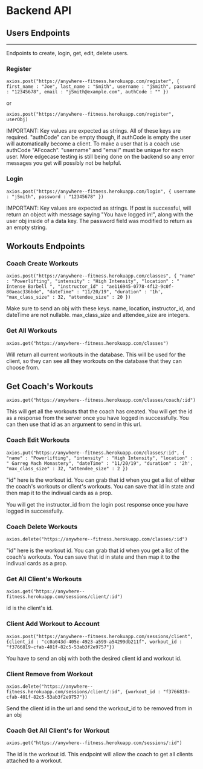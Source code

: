 # Backend API

## Users Endpoints
---
Endpoints to create, login, get, edit, delete users.

### Register
`axios.post("https://anywhere--fitness.herokuapp.com/register", {
  first_name : "Joe",
  last_name : "Smith",
  username : "jSmith",
  password : "12345678",
  email : "jSmith@example.com",
  authCode : ""
})`

or 

`axios.post("https://anywhere--fitness.herokuapp.com/register", userObj)`

IMPORTANT: Key values are expected as strings.
All of these keys are required. "authCode" can be empty though, if authCode is empty the user will automatically become a client. To make a user that is a coach use authCode "AFcoach". "username" and "email" must be unique for each user. More edgecase testing is still being done on the backend so any error messages you get will possibly not be helpful.


### Login

`axios.post("https://anywhere--fitness.herokuapp.com/login", {
  username : "jSmith",
  password : "12345678"
})`

IMPORTANT: Key values are expected as strings. If post is successful, will return an object with message saying "You have logged in!", along with the user obj inside of a data key. The password field was modified to return as an empty string.

## Workouts Endpoints

### Coach Create Workouts

`axios.post("https://anywhere--fitness.herokuapp.com/classes", {
	"name" : "Powerlifting",
	"intensity" : "High Intensity",
	"location" : " Intense Barbell ",
	"instructor_id" : "ae116945-0778-4f12-9c0f-80aeac336bde",
	"dateTime" : "11/20/19",
  "duration" : '1h',
  "max_class_size" : 32,
  "attendee_size" : 20
})`

Make sure to send an obj with these keys. name, location, instructor_id, and dateTime are not nullable. max_class_size and attendee_size are integers. 

### Get All Workouts

`axios.get("https://anywhere--fitness.herokuapp.com/classes")`

Will return all current workouts in the database. This will be used for the client, so they can see all they workouts on the database that they can choose from.



## Get Coach's Workouts

`axios.get("https://anywhere--fitness.herokuapp.com/classes/coach/:id")`


This will get all the workouts that the coach has created.
You will get the id as a response from the server once you have logged in successfully. You can then use that id as an argument to send in this url.



### Coach Edit Workouts

`axios.put("https://anywhere--fitness.herokuapp.com/classes/:id", {
  "name" : "Powerlifting",
	"intensity" : "High Intensity",
	"location" : " Garreg Mach Monastery",
	"dateTime" : "11/20/19",
  "duration" : '2h',
  "max_class_size" : 32,
  "attendee_size" : 2
})`

"id" here is the workout id. You can grab that id when you get a list of either the coach's workouts or client's workouts. You can save that id in state and then map it to the indivual cards as a prop.

You will get the instructor_id from the login post response once you have logged in successfully.


### Coach Delete Workouts

`axios.delete("https://anywhere--fitness.herokuapp.com/classes/:id")`

"id" here is the workout id. You can grab that id when you get a list of the coach's workouts. You can save that id in state and then map it to the indivual cards as a prop.

### Get All Client's Workouts

`axios.get("https://anywhere--fitness.herokuapp.com/sessions/client/:id")`

id is the client's id.

### Client Add Workout to Account

`axios.post("https://anywhere--fitness.herokuapp.com/sessions/client", {client_id : "cc0a043d-405e-4923-a599-a54299db211f", workout_id : "f3766819-cfab-401f-82c5-53ab3f2e9757"})`

You have to send an obj with both the desired client id and workout id.

### Client Remove from Workout

`axios.delete("https://anywhere--fitness.herokuapp.com/sessions/client/:id", {workout_id : "f3766819-cfab-401f-82c5-53ab3f2e9757"})`

Send the client id in the url and send the workout_id to be removed from in an obj


### Coach Get All Client's for Workout

`axios.get("https://anywhere--fitness.herokuapp.com/sessions/:id")`

The id is the workout id. This endpoint will allow the coach to get all clients attached to a workout.





